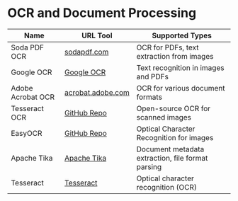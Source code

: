# OCR and Document Processing

| Name              | URL Tool                                            | Supported Types                                   |
|-------------------|-----------------------------------------------------|---------------------------------------------------|
| Soda PDF OCR      | [sodapdf.com](https://www.sodapdf.com/pdf-tools/ocr-pdf/) | OCR for PDFs, text extraction from images   |
| Google OCR        | [Google OCR](https://cloud.google.com/vision/docs/ocr) | Text recognition in images and PDFs          |
| Adobe Acrobat OCR | [acrobat.adobe.com](https://www.adobe.com/acrobat/online/ocr.html) | OCR for various document formats           |
| Tesseract OCR     | [GitHub Repo](https://github.com/tesseract-ocr/tesseract) | Open-source OCR for scanned images         |
| EasyOCR           | [GitHub Repo](https://github.com/JaidedAI/EasyOCR)  | Optical Character Recognition for images         |
| Apache Tika           | [Apache Tika](https://tika.apache.org)  | Document metadata extraction, file format parsing         |
| Tesseract           | [Tesseract](https://github.com/tesseract-ocr)  | Optical character recognition (OCR)        |
